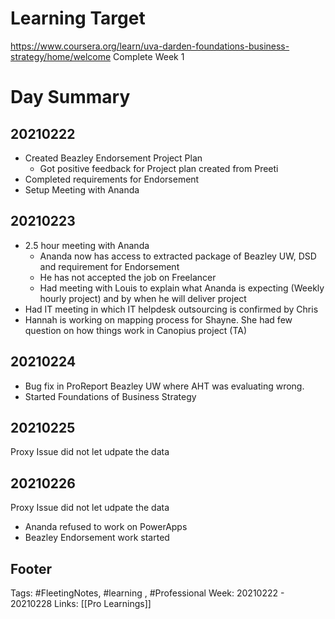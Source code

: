 # Learning Target
https://www.coursera.org/learn/uva-darden-foundations-business-strategy/home/welcome
Complete Week 1 

# Day Summary
## 20210222
- Created Beazley Endorsement Project Plan
	- Got positive feedback for Project plan created from Preeti
- Completed requirements for Endorsement 
- Setup Meeting with Ananda

## 20210223
- 2.5 hour meeting with Ananda
	- Ananda now has access to extracted package of Beazley UW, DSD and requirement for Endorsement
	- He has not accepted the job on Freelancer
	- Had meeting with Louis to explain what Ananda is expecting (Weekly hourly project) and by when he will deliver project
- Had IT meeting in which IT helpdesk outsourcing is confirmed by Chris
- Hannah is working on mapping process for Shayne. She had few question on how things work in Canopius project (TA)


## 20210224
- Bug fix in ProReport Beazley UW where AHT was evaluating wrong.
- Started Foundations of Business Strategy

## 20210225
Proxy Issue did not let udpate the data

## 20210226
Proxy Issue did not let udpate the data
- Ananda refused to work on PowerApps
- Beazley Endorsement work started

## Footer

Tags: #FleetingNotes, #learning , #Professional
Week: 20210222 - 20210228
Links: [[Pro Learnings]]


<!--
Comment - 
-->
<!--stackedit_data:
eyJoaXN0b3J5IjpbLTg0NjgxMzM1NiwtODU5MzIwNDkxLDExOD
IwMzM4MjksLTEwMDMwODgzNDgsLTIzNjU2OTYyOSw3OTUwNzUw
OTldfQ==
-->